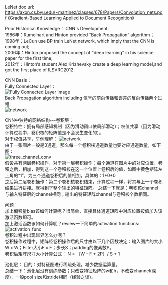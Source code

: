LeNet doc url: https://axon.cs.byu.edu/~martinez/classes/678/Papers/Convolution_nets.pdf 《Gradient-Based Learning Applied
to Document Recognition》

Prior Historical Knowledge：
CNN's Development:  
1986年：Rumelhart and Hinton provided “Back Propagation” algorithm；  
1998年：LeCun use BP train LeNet network, which imply that the CNN is coming out;  
2006年：Hinton proposed the concept of "deep learning" in his science paper for the first time;  
2012年：Hinton‘s student Alex Krizhevsky create a deep learning model,and got the first place of ILSVRC2012.  

CNN Basis：  
Fully Connected Layer：  
![Fully Connected Layer Image](https://github.com/Ariellsc/Vision-Classification/tree/main/material_img/fc.jpg)   
Back Propagation algorithm including 信号的前向传播和误差的反向传播两个过程:  
![network](https://github.com/Ariellsc/Vision-Classification/tree/main/material_img/network.jpg)  


CNN中独特的网络结构---卷积层：  
卷积特性：拥有局部感知机制（因为滑动窗口依局部滑动）；权值共享（因为滑动计算过程中，卷积核的矩阵值是不会发生变化的）。  
对于权值共享，举例理解：
![network](https://github.com/Ariellsc/Vision-Classification/tree/main/material_img/weight_shared.jpg)   
由于一张图片一般是3通道，那么每一个卷积核通道数量也要对应通道数量，如下图：  
![three_channel_conv](https://github.com/Ariellsc/Vision-Classification/tree/main/material_img/three_channel_conv.jpg)  
假设共有两层卷积操作，对于第一层卷积操作：每个通道在图片中的对应位置，卷积之后，相加，得到这一个卷积核在这一个位置上卷积后的值，如图中黄色矩阵左上角的“1”，为三个通道卷积后的值相加，具体的：1+0+0  
之后第二层卷积操作：第二个卷积核卷积结束，计算过程一样，将其与上一个卷积结果进行拼接。就得到了整个输出的特征矩阵。
总结一下就是：卷积核channel与输入特征层的channel相同；输出的特征矩阵channel与卷积核个数相同。  


问题：  
加上偏移量bias该如何计算呢？很简单，直接具体通道矩阵中对应位置按值加入该激活函数即可。  
加上激活函数该如何计算呢？review一下简单的activation functions:  
![activation_func](https://github.com/Ariellsc/Vision-Classification/tree/main/material_img/activation_func.jpg)  
卷积过程中出现越界怎么办呢？  
卷积操作过程中，矩阵经卷积操作后的尺寸由以下几个因数决定：输入图片的大小W x W；Filter大小F x F；步长S；padding的像素数P。  
卷积后矩阵尺寸大小计算公式： 
N = （W - F + 2P）/ S + 1  


池化层：
目的：对特征图进行稀疏处理，减少数据运算量。  
总结一下：池化层没有训练参数；只改变特征矩阵的w和h，不改变channel(深度)，一般pool size和stride相同（经验之谈）。